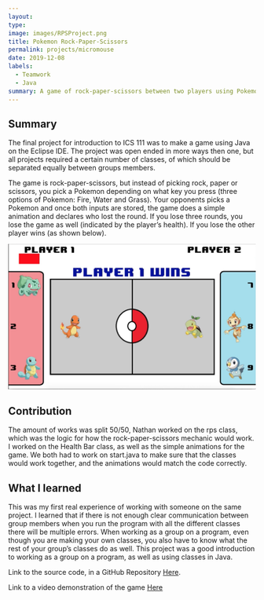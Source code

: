 ```yaml
---
layout: 
type: 
image: images/RPSProject.png
title: Pokemon Rock-Paper-Scissors
permalink: projects/micromouse
date: 2019-12-08
labels:
  - Teamwork
  - Java
summary: A game of rock-paper-scissors between two players using Pokemon, created by me and my partner Nathan Corpuz for ICS 111
---
```



Summary
-----------------------

The final project for introduction to ICS 111 was to make a game using
Java on the Eclipse IDE. The project was open ended in more ways then
one, but all projects required a certain number of classes, of which
should be separated equally between groups members.

The game is rock-paper-scissors, but instead of picking rock, paper or
scissors, you pick a Pokemon depending on what key you press (three
options of Pokemon: Fire, Water and Grass). Your opponents picks a
Pokemon and once both inputs are stored, the game does a simple
animation and declares who lost the round. If you lose three rounds, you
lose the game as well (indicated by the player’s health). If you lose the other player wins (as shown below).

<img class="ui large right floated rounded image" src="../images/pokemonWin.png">


## Contribution

The amount of works was split 50/50, Nathan worked on the rps class,
which was the logic for how the rock-paper-scissors mechanic would work.
I worked on the Health Bar class, as well as the simple animations for
the game. We both had to work on start.java to make sure that the
classes would work together, and the animations would match the code
correctly.


What I learned
--------------------

This was my first real experience of working with someone on the same
project. I learned that if there is not enough clear communication
between group members when you run the program with all the different
classes there will be multiple errors. When working as a group on a
program, even though you are making your own classes, you also have to
know what the rest of your group’s classes do as well. This project was
a good introduction to working as a group on a program, as well as using
classes in Java.

Link to the source code, in a GitHub Repository
[Here](https://github.com/ColeAmparo/RPSGame).

Link to a video demonstration of the game
[Here](https://www.youtube.com/watch?v=4pH_zQ_KfyA)


